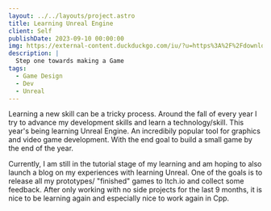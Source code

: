 ```yaml
---
layout: ../../layouts/project.astro
title: Learning Unreal Engine
client: Self
publishDate: 2023-09-10 00:00:00
img: https://external-content.duckduckgo.com/iu/?u=https%3A%2F%2Fdownload.logo.wine%2Flogo%2FUnreal_Engine%2FUnreal_Engine-Logo.wine.png&f=1&nofb=1&ipt=7b688d3f7d79171a1a579d7c233927c747d0e579babce8da7b50255e3cab5604&ipo=images
description: |
  Step one towards making a Game
tags:
  - Game Design
  - Dev
  - Unreal
---
```


Learning a new skill can be a tricky process. Around the fall of every year I try to advance my development skills and learn a technology/skill. This year's being learning Unreal Engine. An incredibily popular tool for graphics and video game development. With the end goal to build a small game by the end of the year.

Currently, I am still in the tutorial stage of my learning and am hoping to also launch a blog on my experiences with learning Unreal. One of the goals is to release all my prototypes/ "finished" games to Itch.io and collect some feedback. After only working with no side projects for the last 9 months, it is nice to be learning again and especially nice to work again in Cpp.